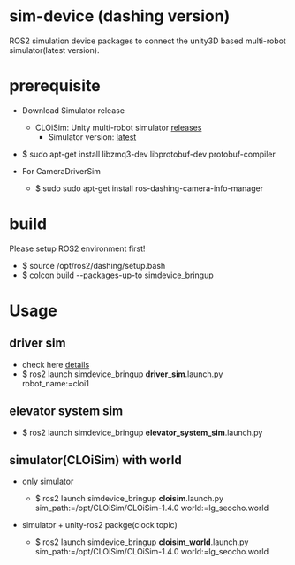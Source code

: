 # sim-device (dashing version)
ROS2 simulation device packages to connect the unity3D based multi-robot simulator(latest version).

# prerequisite

- Download Simulator release
  - CLOiSim: Unity multi-robot simulator [releases](https://github.com/lge-ros2/multi-robot-simulator/releases)
    - Simulator version: [latest](https://github.com/lge-ros2/multi-robot-simulator/releases/latest)
- $ sudo apt-get install libzmq3-dev libprotobuf-dev protobuf-compiler

- For CameraDriverSim
  - $ sudo sudo apt-get install ros-dashing-camera-info-manager

# build
Please setup ROS2 environment first!
- $ source /opt/ros2/dashing/setup.bash
- $ colcon build --packages-up-to simdevice_bringup

# Usage

## driver sim
- check here [details](https://github.com/lge-ros2/sim-device/tree/dashing/bringup)
- $ ros2 launch simdevice_bringup **driver_sim**.launch.py robot_name:=cloi1 



## elevator system sim
- $ ros2 launch simdevice_bringup **elevator_system_sim**.launch.py

## simulator(CLOiSim) with world
- only simulator
  - $ ros2 launch simdevice_bringup **cloisim**.launch.py sim_path:=/opt/CLOiSim/CLOiSim-1.4.0 world:=lg_seocho.world

- simulator + unity-ros2 packge(clock topic)
  - $ ros2 launch simdevice_bringup **cloisim_world**.launch.py sim_path:=/opt/CLOiSim/CLOiSim-1.4.0 world:=lg_seocho.world
